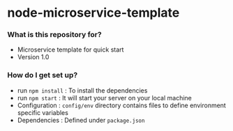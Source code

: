 # node-microservice-template #

### What is this repository for? ###

* Microservice template for quick start
* Version 1.0
### How do I get set up? ###

* run `npm install` : To install the dependencies 
* run `npm start` : It will start your server on your local machine
* Configuration : `config/env` directory contains files to define environment specific variables
* Dependencies : Defined under `package.json` 
